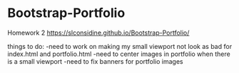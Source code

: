 # Bootstrap-Portfolio
Homework 2
https://slconsidine.github.io/Bootstrap-Portfolio/


things to do: 
-need to work on making my small viewport not look as bad for index.html and portfolio.html
-need to center images in portfolio when there is a small viewport
-need to fix banners for portfolio images